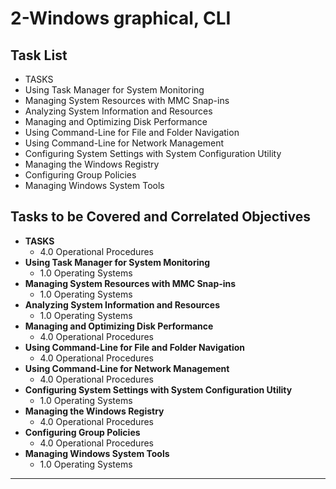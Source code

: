 # 2-Windows graphical, CLI

## Task List
- TASKS
- Using Task Manager for System Monitoring
- Managing System Resources with MMC Snap-ins
- Analyzing System Information and Resources
- Managing and Optimizing Disk Performance
- Using Command-Line for File and Folder Navigation
- Using Command-Line for Network Management
- Configuring System Settings with System Configuration Utility
- Managing the Windows Registry
- Configuring Group Policies
- Managing Windows System Tools

## Tasks to be Covered and Correlated Objectives

- **TASKS**  
  - 4.0 Operational Procedures
- **Using Task Manager for System Monitoring**  
  - 1.0 Operating Systems
- **Managing System Resources with MMC Snap-ins**  
  - 1.0 Operating Systems
- **Analyzing System Information and Resources**  
  - 1.0 Operating Systems
- **Managing and Optimizing Disk Performance**  
  - 4.0 Operational Procedures
- **Using Command-Line for File and Folder Navigation**  
  - 4.0 Operational Procedures
- **Using Command-Line for Network Management**  
  - 4.0 Operational Procedures
- **Configuring System Settings with System Configuration Utility**  
  - 1.0 Operating Systems
- **Managing the Windows Registry**  
  - 4.0 Operational Procedures
- **Configuring Group Policies**  
  - 4.0 Operational Procedures
- **Managing Windows System Tools**  
  - 1.0 Operating Systems

---
